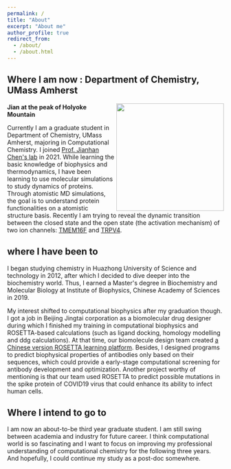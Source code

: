 ```yaml
---
permalink: /
title: "About"
excerpt: "About me"
author_profile: true
redirect_from: 
  - /about/
  - /about.html
---
```


## Where I am now : Department of Chemistry, UMass Amherst

<img align="right" src="/images/jianhuang_umass.jpg" width='250' /> 

**Jian at the peak of Holyoke Mountain**

Currently I am a graduate student in Department of Chemistry, UMass Amherst, majoring in Computational Chemistry. I joined [Prof. Jianhan Chen's lab](https://people.chem.umass.edu/jchenlab/?_gl=1*1xvnvb5*_ga*NDg2MjI0NjE4LjE2NDY5MzI4MzE.*_ga_21RLS0L7EB*MTY1NTc4MDI3Ny4zMC4wLjE2NTU3ODAyNzcuMA..&_ga=2.174037095.51543407.1655780278-486224618.1646932831) in 2021. While learning the basic knowledge of biophysics and thermodynamics, I have been learning to use molecular simulations to study dynamics of proteins. Through atomistic MD simulations, the goal is to understand protein functionalities on a atomistic structure basis. Recently I am trying to reveal the dynamic transition between the closed state and the open state (the activation mechanism) of two ion channels: [TMEM16F](https://www.uniprot.org/uniprot/Q6P9J9) and [TRPV4](https://www.uniprot.org/uniprot/Q9HBA0).



## where I have been to

I began studying chemistry in Huazhong University of Science and technology in 2012, after which I decided to dive deeper into the biochemistry world. Thus, I earned a Master's degree in Biochemistry and Molecular Biology at Institute of Biophysics, Chinese Academy of Sciences in 2019. 

My interest shifted to computational biophysics after my graduation though. I got a job in Beijing Jingtai corporation as a biomolecular drug designer during which I finished my training in computational biophysics and ROSETTA-based calculations (such as ligand docking, homology modelling and ddg calculations). At that time, our biomolecule design team created [a Chinese version ROSETTA learning platform](https://github.com/guyujun/pyrosetta-basic). Besides, I designed programs to predict biophysical properties of antibodies only based on their sequences, which could provide a early-stage computational screening for antibody development and optimization. Another project worthy of mentioning is that our team used ROSETTA to predict possible mutations in the spike protein of COVID19 virus that could enhance its ability to infect human cells.

## Where I intend to go to 

I am now an about-to-be third year graduate student. I am still swing between academia and industry for future career. I think computational world is so fascinating and I want to focus on improving my professional understanding of computational chemistry for the following three years. And hopefully, I could continue my study as a post-doc somewhere. 

